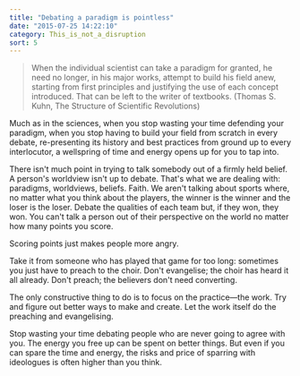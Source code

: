 ```yaml
---
title: "Debating a paradigm is pointless"
date: "2015-07-25 14:22:10"
category: This_is_not_a_disruption
sort: 5
---
```


> When the individual scientist can take a paradigm for granted, he need
> no longer, in his major works, attempt to build his field anew,
> starting from first principles and justifying the use of each concept
> introduced. That can be left to the writer of textbooks. (Thomas S.
> Kuhn, The Structure of Scientific Revolutions)

Much as in the sciences, when you stop wasting your time defending your paradigm, when you stop having to build your field from scratch in every debate, re-presenting its history and best practices from ground up to every interlocutor, a wellspring of time and energy opens up for you to tap into.

There isn't much point in trying to talk somebody out of a firmly held belief. A person's worldview isn't up to debate. That's what we are dealing with: paradigms, worldviews, beliefs. Faith. We aren't talking about sports where, no matter what you think about the players, the winner is the winner and the loser is the loser. Debate the qualities of each team but, if they won, they won. You can't talk a person out of their perspective on the world no matter how many points you score.

Scoring points just makes people more angry.

Take it from someone who has played that game for too long: sometimes you just have to preach to the choir. Don't evangelise; the choir has heard it all already. Don't preach; the believers don't need converting.

The only constructive thing to do is to focus on the practice—the work. Try and figure out better ways to make and create. Let the work itself do the preaching and evangelising.

Stop wasting your time debating people who are never going to agree with you. The energy you free up can be spent on better things. But even if you can spare the time and energy, the risks and price of sparring with ideologues is often higher than you think.
